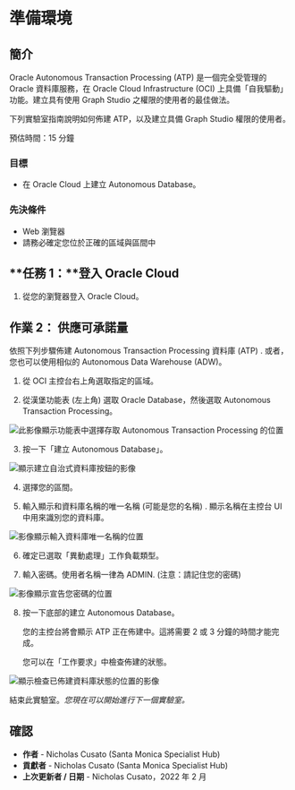 # 準備環境

## 簡介

Oracle Autonomous Transaction Processing (ATP) 是一個完全受管理的 Oracle 資料庫服務，在 Oracle Cloud Infrastructure (OCI) 上具備「自我驅動」功能。建立具有使用 Graph Studio 之權限的使用者的最佳做法。

下列實驗室指南說明如何佈建 ATP，以及建立具備 Graph Studio 權限的使用者。

預估時間：15 分鐘

### 目標

*   在 Oracle Cloud 上建立 Autonomous Database。

### 先決條件

*   Web 瀏覽器
*   請務必確定您位於正確的區域與區間中

## **任務 1：**登入 Oracle Cloud

1.  從您的瀏覽器登入 Oracle Cloud。

## **作業 2：** 供應可承諾量

依照下列步驟佈建 Autonomous Transaction Processing 資料庫 (ATP) . 或者，您也可以使用相似的 Autonomous Data Warehouse (ADW)。

1.  從 OCI 主控台右上角選取指定的區域。
    
2.  從漢堡功能表 (左上角) 選取 Oracle Database，然後選取 Autonomous Transaction Processing。
    

![此影像顯示功能表中選擇存取 Autonomous Transaction Processing 的位置](./images/atp.png)

3.  按一下「建立 Autonomous Database」。

![顯示建立自治式資料庫按鈕的影像](./images/create-adb.png)

4.  選擇您的區間。
    
5.  輸入顯示和資料庫名稱的唯一名稱 (可能是您的名稱) . 顯示名稱在主控台 UI 中用來識別您的資料庫。
    

![影像顯示輸入資料庫唯一名稱的位置](./images/unique-name.png)

6.  確定已選取「異動處理」工作負載類型。
    
7.  輸入密碼。使用者名稱一律為 ADMIN. (注意：請記住您的密碼)
    

![影像顯示宣告您密碼的位置](./images/password.png)

8.  按一下底部的建立 Autonomous Database。
    
    您的主控台將會顯示 ATP 正在佈建中。這將需要 2 或 3 分鐘的時間才能完成。
    
    您可以在「工作要求」中檢查佈建的狀態。
    

![顯示檢查已佈建資料庫狀態的位置的影像](./images/status.png)

結束此實驗室。_您現在可以開始進行下一個實驗室。_

## 確認

*   **作者** - Nicholas Cusato (Santa Monica Specialist Hub)
*   **貢獻者** - Nicholas Cusato (Santa Monica Specialist Hub)
*   **上次更新者 / 日期** - Nicholas Cusato，2022 年 2 月